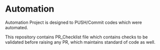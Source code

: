 # Automation

Automation Project is designed to PUSH/Commit codes which were automated.

This repository contains PR_Checklist file which contains checks to be validated before raising any PR, which maintains standard of code as well.
